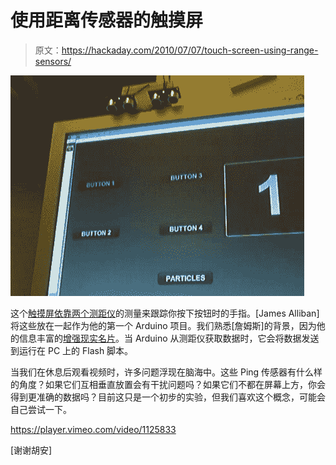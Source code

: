 # 使用距离传感器的触摸屏

> 原文：<https://hackaday.com/2010/07/07/touch-screen-using-range-sensors/>

![](img/058d7b8542b3afde4fd67ffba9313025.png "range-finder-touchscreen")

这个[触摸屏依靠两个测距仪](http://jamesalliban.wordpress.com/2008/06/06/arduino-flash-range-sensor-experiment/)的测量来跟踪你按下按钮时的手指。[James Alliban]将这些放在一起作为他的第一个 Arduino 项目。我们熟悉[詹姆斯]的背景，因为他的信息丰富的[增强现实名片](http://hackaday.com/2009/07/15/augmented-reality-business-card/)。当 Arduino 从测距仪获取数据时，它会将数据发送到运行在 PC 上的 Flash 脚本。

当我们在休息后观看视频时，许多问题浮现在脑海中。这些 Ping 传感器有什么样的角度？如果它们互相垂直放置会有干扰问题吗？如果它们不都在屏幕上方，你会得到更准确的数据吗？目前这只是一个初步的实验，但我们喜欢这个概念，可能会自己尝试一下。

<https://player.vimeo.com/video/1125833>

</div> <p>[谢谢胡安]</p> </body> </html>